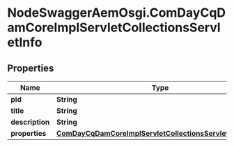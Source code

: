 # NodeSwaggerAemOsgi.ComDayCqDamCoreImplServletCollectionsServletInfo

## Properties
Name | Type | Description | Notes
------------ | ------------- | ------------- | -------------
**pid** | **String** |  | [optional] 
**title** | **String** |  | [optional] 
**description** | **String** |  | [optional] 
**properties** | [**ComDayCqDamCoreImplServletCollectionsServletProperties**](ComDayCqDamCoreImplServletCollectionsServletProperties.md) |  | [optional] 


